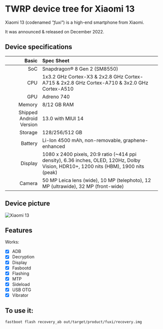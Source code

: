 # TWRP device tree for Xiaomi 13

Xiaomi 13 (codenamed _"fuxi"_) is a high-end smartphone from Xiaomi.

It was announced & released on December 2022.

## Device specifications

Basic   | Spec Sheet
-------:|:-------------------------
SoC     | Snapdragon® 8 Gen 2 (SM8550)
CPU     | 1x3.2 GHz Cortex-X3 & 2x2.8 GHz Cortex-A715 & 2x2.8 GHz Cortex-A710 & 3x2.0 GHz Cortex-A510
GPU     | Adreno 740
Memory  | 8/12 GB RAM
Shipped Android Version | 13.0 with MIUI 14
Storage | 128/256/512 GB
Battery | Li-Ion 4500 mAh, non-removable, graphene-enhanced
Display | 1080 x 2400 pixels, 20:9 ratio (~414 ppi density), 6.36 inches, OLED, 120Hz, Dolby Vision, HDR10+, 1200 nits (HBM), 1900 nits (peak)
Camera  | 50 MP Leica lens (wide), 10 MP (telephoto), 12 MP (ultrawide), 32 MP (front-wide)

## Device picture

![Xiaomi 13](https://cdn.cnbj0.fds.api.mi-img.com/b2c-shopapi-pms/pms_1670745532.86084186.png)

## Features

Works:

- [X] ADB
- [X] Decryption
- [X] Display
- [X] Fasbootd
- [X] Flashing
- [X] MTP
- [X] Sideload
- [X] USB OTG
- [X] Vibrator

## To use it:

```
fastboot flash recovery_ab out/target/product/fuxi/recovery.img
```
